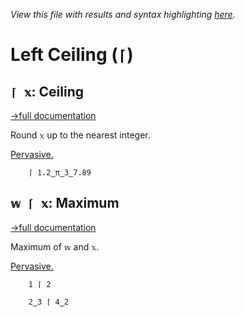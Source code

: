 *View this file with results and syntax highlighting [here](https://mlochbaum.github.io/BQN/help/ceiling_maximum.html).*

# Left Ceiling (`⌈`)

## `⌈ 𝕩`: Ceiling
[→full documentation](../doc/arithmetic.md#additional-arithmetic)

Round `𝕩` up to the nearest integer.

[Pervasive.](../doc/arithmetic.md#pervasion)

        ⌈ 1.2‿π‿3‿7.89



## `𝕨 ⌈ 𝕩`: Maximum
[→full documentation](../doc/arithmetic.md#additional-arithmetic)

Maximum of `𝕨` and `𝕩`.

[Pervasive.](../doc/arithmetic.md#pervasion)

        1 ⌈ 2

        2‿3 ⌈ 4‿2
